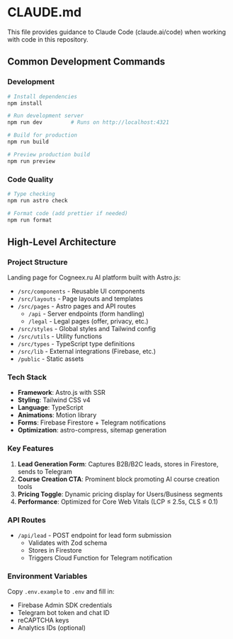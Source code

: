 # CLAUDE.md

This file provides guidance to Claude Code (claude.ai/code) when working with code in this repository.

## Common Development Commands

### Development
```bash
# Install dependencies
npm install

# Run development server
npm run dev         # Runs on http://localhost:4321

# Build for production
npm run build

# Preview production build
npm run preview
```

### Code Quality
```bash
# Type checking
npm run astro check

# Format code (add prettier if needed)
npm run format
```

## High-Level Architecture

### Project Structure
Landing page for Cogneex.ru AI platform built with Astro.js:
- `/src/components` - Reusable UI components
- `/src/layouts` - Page layouts and templates
- `/src/pages` - Astro pages and API routes
  - `/api` - Server endpoints (form handling)
  - `/legal` - Legal pages (offer, privacy, etc.)
- `/src/styles` - Global styles and Tailwind config
- `/src/utils` - Utility functions
- `/src/types` - TypeScript type definitions
- `/src/lib` - External integrations (Firebase, etc.)
- `/public` - Static assets

### Tech Stack
- **Framework**: Astro.js with SSR
- **Styling**: Tailwind CSS v4
- **Language**: TypeScript
- **Animations**: Motion library
- **Forms**: Firebase Firestore + Telegram notifications
- **Optimization**: astro-compress, sitemap generation

### Key Features
1. **Lead Generation Form**: Captures B2B/B2C leads, stores in Firestore, sends to Telegram
2. **Course Creation CTA**: Prominent block promoting AI course creation tools
3. **Pricing Toggle**: Dynamic pricing display for Users/Business segments
4. **Performance**: Optimized for Core Web Vitals (LCP ≤ 2.5s, CLS ≤ 0.1)

### API Routes
- `/api/lead` - POST endpoint for lead form submission
  - Validates with Zod schema
  - Stores in Firestore
  - Triggers Cloud Function for Telegram notification

### Environment Variables
Copy `.env.example` to `.env` and fill in:
- Firebase Admin SDK credentials
- Telegram bot token and chat ID
- reCAPTCHA keys
- Analytics IDs (optional)